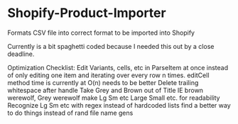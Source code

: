 # Shopify-Product-Importer
Formats CSV file into correct format to be imported into Shopify

Currently is a bit spaghetti coded because I needed this out by a close deadline.

Optimization Checklist:
 Edit Variants, cells, etc in ParseItem at once instead of only editing one item and iterating over every row n times. 
      editCell method time is currently at O(n)
        needs to be better
 Delete trailing whitespace after handle
 Take Grey and Brown out of Title
  IE brown werewolf, Grey werewolf
 make Lg Sm etc Large Small etc. for readability
 Recognize Lg Sm etc with regex instead of hardcoded lists
 find a better way to do things instead of rand file name gens

